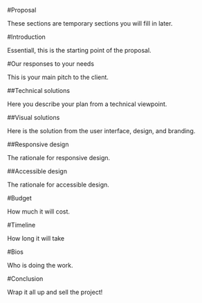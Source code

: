 #Proposal

These sections are temporary sections you will fill in later.

#Introduction

Essentiall, this is the starting point of the proposal.

#Our responses to your needs

This is your main pitch to the client.

##Technical solutions

Here you describe your plan from a technical viewpoint.

##Visual solutions

Here is the solution from the user interface, design, and branding.

##Responsive design

The rationale for responsive design.

##Accessible design

The rationale for accessible design.

#Budget

How much it will cost.

#Timeline

How long it will take

#Bios

Who is doing the work.

#Conclusion

Wrap it all up and sell the project!
